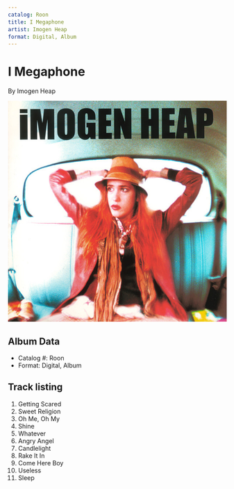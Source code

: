 ```yaml
---
catalog: Roon
title: I Megaphone
artist: Imogen Heap
format: Digital, Album
---
```


# I Megaphone

By Imogen Heap

![](../../assets/albumcovers/Imogen_Heap-I_Megaphone.png)

## Album Data

- Catalog #: Roon
- Format: Digital, Album


## Track listing


1. Getting Scared
2. Sweet Religion
3. Oh Me, Oh My
4. Shine
5. Whatever
6. Angry Angel
7. Candlelight
8. Rake It In
9. Come Here Boy
10. Useless
11. Sleep

